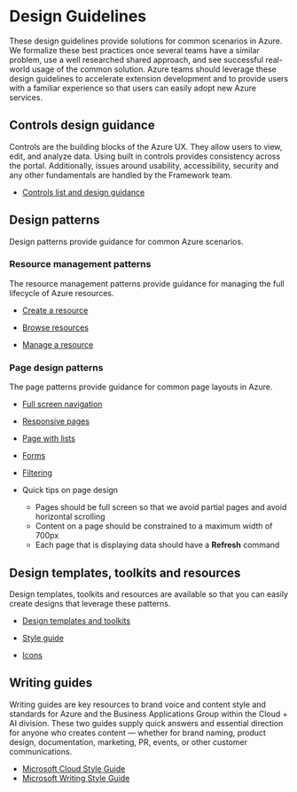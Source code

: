 <a name="design-guidelines"></a>
# Design Guidelines

These design guidelines provide solutions for common scenarios in Azure.  We formalize these best practices once several teams have a similar problem, use a well researched shared approach, and see successful real-world usage of the common solution. Azure teams should leverage these design guidelines to accelerate extension development and to provide users with a familiar experience so that users can easily adopt new Azure services.

<a name="design-guidelines-controls-design-guidance"></a>
## Controls design guidance
Controls are the building blocks of the Azure UX. They allow users to view, edit, and analyze data. Using built in controls provides consistency across the portal. Additionally, issues around usability, accessibility, security and any other fundamentals are handled by the Framework team.   
* [Controls list and design guidance](design-patterns-controls.md)


<a name="design-guidelines-design-patterns"></a>
## Design patterns
Design patterns provide guidance for common Azure scenarios.

<a name="design-guidelines-design-patterns-resource-management-patterns"></a>
### Resource management patterns
The resource management patterns provide guidance for managing the full lifecycle of Azure resources.

* [Create a resource](design-patterns-resource-create.md)

* [Browse resources](design-patterns-resource-browse.md)

* [Manage a resource](design-patterns-resource-manage.md)

<a name="design-guidelines-design-patterns-page-design-patterns"></a>
### Page design patterns
The page patterns provide guidance for common page layouts in Azure.

* [Full screen navigation](design-patterns-page-fullscreen.md)

* [Responsive pages](design-patterns-page-responsive-design.md)

* [Page with lists](design-patterns-page-grid.md)

* [Forms](design-patterns-page-forms.md)

* [Filtering](design-patterns-page-filtering.md)

* Quick tips on page design 
    * Pages should be full screen so that we avoid partial pages and avoid horizontal scrolling
    * Content on a page should be constrained to a maximum width of 700px
    * Each page that is displaying data should have a **Refresh** command

<a name="design-guidelines-design-templates-toolkits-and-resources"></a>
## Design templates, toolkits and resources
Design templates, toolkits and resources are available so that you can easily create designs that leverage these patterns.

* [Design templates and toolkits](design-patterns-toolkits.md)

* [Style guide](design-patterns-style-guide.md)

* [Icons](design-patterns-icons.md)

<a name="design-guidelines-writing-guides"></a>
## Writing guides
Writing guides are key resources to brand voice and content style and standards for Azure and the Business Applications Group within the Cloud + AI division. These two guides supply quick answers and essential direction for anyone who creates content — whether for brand naming, product design, documentation, marketing, PR, events, or other customer communications. 

 * [Microsoft Cloud Style Guide](https://worldready.cloudapp.net/Styleguide/Read?id=2696&topicid=25351)
 * [Microsoft Writing Style Guide](http://aka.ms/style)





